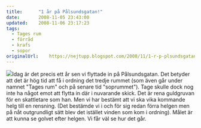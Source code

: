 ```yaml
---
title:		"1 år på Pålsundsgatan!"
date:		2008-11-05 23:43:00
updated:	2008-11-06 23:17:23
tags: 
  - Tages rum
  - förråd
  - krafs
  - sopor	
originalUrl:	https://nejtupp.blogspot.com/2008/11/1-r-p-plsundsgatan.html
---
```


<img src="../../../../img/_MG_8868_1024pix.jpg">Idag är det precis ett år sen vi flyttade in på Pålsundsgatan. Det betyder att det är hög tid att få i ordning det tredje rummet (som även går under namnet "Tages rum" och på senare tid "soprummet"). Tage skulle dock nog inte ha något emot att flytta in där i nuvarande skick. Det är rena guldgruvan för en skattletare som han. Men vi har bestämt att vi ska vika kommande helg till en rensning. (Det bestämde vi i och för sig redan förra helgen men på nåt outgrundligt sätt blev det istället vinden som kom i ordning). Målet är att kunna se golvet efter helgen. Vi får väl se hur det går.
<!-- no comments on this post -->